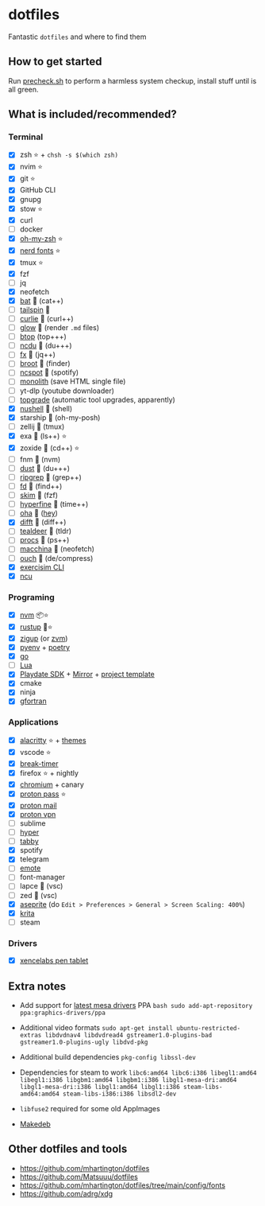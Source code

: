 # dotfiles

Fantastic `dotfiles` and where to find them

## How to get started

Run [precheck.sh](./precheck.sh) to perform a harmless system checkup, install stuff until is all green.

## What is included/recommended?

### Terminal

- [x] zsh ⭐️ +  `chsh -s $(which zsh)`
- [x] nvim ⭐️
- [x] git ⭐️
- [x] GitHub CLI
- [x] gnupg
- [x] stow ⭐️
- [x] curl
- [ ] docker
- [x] [oh-my-zsh](https://ohmyz.sh) ⭐️
- [x] [nerd fonts](./helpers/install_nerdfonts_from_source.sh) ⭐️
- [x] tmux ⭐️
- [x] fzf
- [ ] jq
- [x] neofetch
- [x] [bat](https://github.com/sharkdp/bat?tab=readme-ov-file#installation) 🦀 (cat++)
- [ ] [tailspin](https://github.com/bensadeh/tailspin?tab=readme-ov-file#installing) 🦀
- [ ] [curlie](https://github.com/rs/curlie?tab=readme-ov-file#install) 🦫 (curl++)
- [ ] [glow](https://github.com/charmbracelet/glow?tab=readme-ov-file#installation) 🦫 (render `.md` files)
- [ ] [btop](https://github.com/aristocratos/btop?tab=readme-ov-file#installation) (top+++)
- [ ] [ncdu](https://code.blicky.net/yorhel/ncdu/) 🦎 (du+++)
- [ ] [fx](https://fx.wtf/install#installation) 🦫 (jq++)
- [ ] [broot](https://github.com/Canop/broot) 🦀 (finder)
- [ ] [ncspot](https://github.com/hrkfdn/ncspot?tab=readme-ov-file#installation) 🦀 (spotify)
- [ ] [monolith](https://github.com/y2z/monolith) (save HTML single file)
- [ ] yt-dlp (youtube downloader)
- [ ] [topgrade](https://github.com/topgrade-rs/topgrade?tab=readme-ov-file#installation) (automatic tool upgrades, apparently)
- [x] [nushell](https://www.nushell.sh/book/installation.html#build-using-crates-io) 🦀 (shell)
- [x] starship 🦀 (oh-my-posh)
- [ ] zellij 🦀 (tmux)
- [x] exa 🦀 (ls++) ⭐️
- [x] zoxide 🦀 (cd++) ⭐️
- [ ] fnm 🦀 (nvm)
- [ ] [dust](https://github.com/bootandy/dust) 🦀 (du+++)
- [ ] [ripgrep](https://github.com/BurntSushi/ripgrep) 🦀 (grep++)
- [ ] [fd](https://github.com/sharkdp/fd) 🦀 (find++)
- [ ] [skim](https://github.com/lotabout/skim?tab=readme-ov-file) 🦀 (fzf)
- [ ] [hyperfine](https://github.com/sharkdp/hyperfine?tab=readme-ov-file#installation) 🦀 (time++)
- [ ] [oha](https://github.com/hatoo/oha) 🦀 ([hey](https://github.com/rakyll/hey))
- [x] [difft](https://difftastic.wilfred.me.uk/installation.html) 🦀 (diff++)
- [ ] [tealdeer](https://github.com/dbrgn/tealdeer?ref=itsfoss.com) 🦀 (tldr)
- [ ] [procs](https://github.com/dalance/procs) 🦀 (ps++)
- [ ] [macchina](https://github.com/Macchina-CLI/macchina/wiki/Installation) 🦀 (neofetch)
- [ ] [ouch](https://github.com/ouch-org/ouch?tab=readme-ov-file#installation) 🦀 (de/compress)
- [x] [exercisim CLI](https://exercism.org/cli-walkthrough)
- [x] [ncu](https://www.npmjs.com/package/npm-check-updates)

### Programing

- [x] [nvm](https://github.com/nvm-sh/nvm?tab=readme-ov-file#installing-and-updating) 📦️⭐️
- [x] [rustup](https://rustup.rs/) 🦀⭐️
- [x] [zigup](https://github.com/marler8997/zigup) (or [zvm](https://www.zvm.app/))
- [x] [pyenv](https://github.com/pyenv/pyenv?tab=readme-ov-file#installation) + [poetry](https://python-poetry.org/docs/#installation)
- [x] [go](https://go.dev/doc/install#extra_versions)
- [ ] [Lua](https://www.lua.org/download.html)
- [x] [Playdate SDK](https://play.date/dev/) + [Mirror](https://play.date/mirror/) + [project template](https://github.com/scristobal/playdate-c-api-experiments)
- [x] cmake
- [x] ninja
- [x] [gfortran](https://fortran-lang.org/learn/os_setup/install_gfortran/#linux)

### Applications

- [x] [alacritty](https://alacritty.org/) ⭐️ + [themes](https://github.com/alacritty/alacritty-theme)
- [x] vscode ⭐️
- [x] [break-timer](https://github.com/tom-james-watson/breaktimer-app)
- [x] firefox ⭐️ + nightly
- [x] [chromium](https://snapcraft.io/chromium) + canary
- [x] [proton pass](https://proton.me) ⭐️
- [x] [proton mail](https://proton.me/mail/download)
- [x] [proton vpn](https://protonvpn.com/support/official-ubuntu-vpn-setup/)
- [ ] sublime
- [ ] [hyper](https://hyper.is/)
- [ ] [tabby](https://tabby.sh)
- [x] spotify
- [x] telegram
- [ ] [emote](https://snapcraft.io/emote)
- [ ] font-manager
- [ ] lapce 🦀 (vsc)
- [ ] zed 🦀 (vsc)
- [x] [aseprite](https://www.aseprite.org/) (do `Edit > Preferences > General > Screen Scaling: 400%`)
- [x] [krita](https://krita.org/en/download/)
- [ ] steam

### Drivers

- [x] [xencelabs pen tablet](https://www.xencelabs.com/support/download-drivers)

## Extra notes

- Add support for [latest mesa drivers](https://linuxconfig.org/install-and-test-vulkan-on-linux) PPA `bash sudo add-apt-repository ppa:graphics-drivers/ppa`

- Additional video formats `sudo apt-get install ubuntu-restricted-extras libdvdnav4 libdvdread4 gstreamer1.0-plugins-bad gstreamer1.0-plugins-ugly libdvd-pkg`

- Additional build dependencies `pkg-config libssl-dev`

- Dependencies for steam to work `libc6:amd64 libc6:i386 libegl1:amd64 libegl1:i386 libgbm1:amd64 libgbm1:i386 libgl1-mesa-dri:amd64 libgl1-mesa-dri:i386 libgl1:amd64 libgl1:i386 steam-libs-amd64:amd64 steam-libs-i386:i386 libsdl2-dev`

- `libfuse2` required for some old AppImages

- [Makedeb](https://docs.makedeb.org/prebuilt-mpr/getting-started/#setting-up-the-repository)

## Other dotfiles and tools

- <https://github.com/mhartington/dotfiles>
- <https://github.com/Matsuuu/dotfiles>
- <https://github.com/mhartington/dotfiles/tree/main/config/fonts>
- <https://github.com/adrg/xdg>
